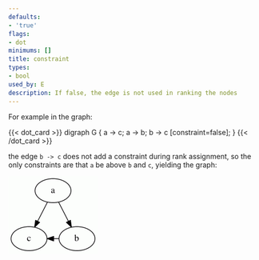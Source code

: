 ```yaml
---
defaults:
- 'true'
flags:
- dot
minimums: []
title: constraint
types:
- bool
used_by: E
description: If false, the edge is not used in ranking the nodes
---
```

For example in the graph:

{{< dot_card >}}
digraph G {
  a -> c;
  a -> b;
  b -> c [constraint=false];
}
{{< /dot_card >}}

the edge `b -> c` does not add a constraint during rank
assignment, so the only constraints are that `a` be above `b` and `c`,
yielding the graph:

![](/doc/info/constraint.gif)
